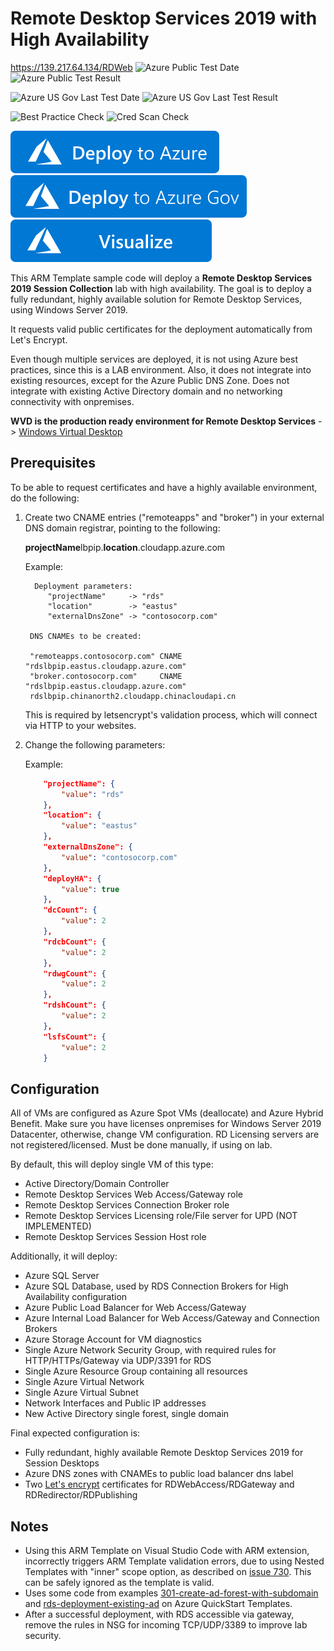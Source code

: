 # Remote Desktop Services 2019 with High Availability

https://139.217.64.134/RDWeb
![Azure Public Test Date](https://azurequickstartsservice.blob.core.windows.net/badges/101-rds-deployment-full-ha/PublicLastTestDate.svg)
![Azure Public Test Result](https://azurequickstartsservice.blob.core.windows.net/badges/101-rds-deployment-full-ha/PublicDeployment.svg)

![Azure US Gov Last Test Date](https://azurequickstartsservice.blob.core.windows.net/badges/101-rds-deployment-full-ha/FairfaxLastTestDate.svg)
![Azure US Gov Last Test Result](https://azurequickstartsservice.blob.core.windows.net/badges/101-rds-deployment-full-ha/FairfaxDeployment.svg)

![Best Practice Check](https://azurequickstartsservice.blob.core.windows.net/badges/101-rds-deployment-full-ha/BestPracticeResult.svg)
![Cred Scan Check](https://azurequickstartsservice.blob.core.windows.net/badges/101-rds-deployment-full-ha/CredScanResult.svg)

[![Deploy To Azure](https://raw.githubusercontent.com/Azure/azure-quickstart-templates/master/1-CONTRIBUTION-GUIDE/images/deploytoazure.svg?sanitize=true)](https://portal.azure.com/#create/Microsoft.Template/uri/https%3A%2F%2Fraw.githubusercontent.com%2FAzure%2Fazure-quickstart-templates%2Fmaster%2F101-rds-deployment-full-ha%2Fazuredeploy.json)
[![Deploy To Azure US Gov](https://raw.githubusercontent.com/Azure/azure-quickstart-templates/master/1-CONTRIBUTION-GUIDE/images/deploytoazuregov.svg?sanitize=true)](https://portal.azure.us/#create/Microsoft.Template/uri/https%3A%2F%2Fraw.githubusercontent.com%2FAzure%2Fazure-quickstart-templates%2Fmaster%2F101-rds-deployment-full-ha%2Fazuredeploy.json)
[![Visualize](https://raw.githubusercontent.com/Azure/azure-quickstart-templates/master/1-CONTRIBUTION-GUIDE/images/visualizebutton.svg?sanitize=true)](http://armviz.io/#/?load=https%3A%2F%2Fraw.githubusercontent.com%2FAzure%2Fazure-quickstart-templates%2Fmaster%2F101-rds-deployment-full-ha%2Fazuredeploy.json)

This ARM Template sample code will deploy a **Remote Desktop Services 2019 Session Collection** lab with high availability. The goal is to deploy a fully redundant, highly available solution for Remote Desktop Services, using Windows Server 2019.

It requests valid public certificates for the deployment automatically from Let's Encrypt.

Even though multiple services are deployed, it is not using Azure best practices, since this is a LAB environment. Also, it does not integrate into existing resources, except for the Azure Public DNS Zone. Does not integrate with existing Active Directory domain and no networking connectivity with onpremises.

**WVD is the production ready environment for Remote Desktop Services** -> [Windows Virtual Desktop](https://azure.microsoft.com/en-us/services/virtual-desktop/)

## Prerequisites

To be able to request certificates and have a highly available environment, do the following:

1. Create two CNAME entries ("remoteapps" and "broker") in your external DNS domain registrar, pointing to the following:

    **projectName**lbpip.**location**.cloudapp.azure.com
    
    Example:

         Deployment parameters:
            "projectName"     -> "rds"
            "location"        -> "eastus"
            "externalDnsZone" -> "contosocorp.com"
        
        DNS CNAMEs to be created:

        "remoteapps.contosocorp.com" CNAME "rdslbpip.eastus.cloudapp.azure.com"
        "broker.contosocorp.com"     CNAME "rdslbpip.eastus.cloudapp.azure.com"
        rdslbpip.chinanorth2.cloudapp.chinacloudapi.cn

    This is required by letsencrypt's validation process, which will connect via HTTP to your websites.

2. Change the following parameters:

    Example:

    ```json
        "projectName": {
            "value": "rds"
        },
        "location": {
            "value": "eastus"
        },
        "externalDnsZone": {
            "value": "contosocorp.com"
        },
        "deployHA": {
            "value": true
        },
        "dcCount": {
            "value": 2
        },
        "rdcbCount": {
            "value": 2
        },
        "rdwgCount": {
            "value": 2
        },
        "rdshCount": {
            "value": 2
        },
        "lsfsCount": {
            "value": 2
        }
    ```

## Configuration

All of VMs are configured as Azure Spot VMs (deallocate) and Azure Hybrid Benefit. Make sure you have licenses onpremises for Windows Server 2019 Datacenter, otherwise, change VM configuration. RD Licensing servers are not registered/licensed. Must be done manually, if using on lab.

By default, this will deploy single VM of this type:

- Active Directory/Domain Controller
- Remote Desktop Services Web Access/Gateway role
- Remote Desktop Services Connection Broker role
- Remote Desktop Services Licensing role/File server for UPD (NOT IMPLEMENTED)
- Remote Desktop Services Session Host role

Additionally, it will deploy:

- Azure SQL Server
- Azure SQL Database, used by RDS Connection Brokers for High Availability configuration
- Azure Public Load Balancer for Web Access/Gateway
- Azure Internal Load Balancer for Web Access/Gateway and Connection Brokers
- Azure Storage Account for VM diagnostics
- Single Azure Network Security Group, with required rules for HTTP/HTTPs/Gateway via UDP/3391 for RDS
- Single Azure Resource Group containing all resources
- Single Azure Virtual Network
- Single Azure Virtual Subnet
- Network Interfaces and Public IP addresses
- New Active Directory single forest, single domain

Final expected configuration is:

- Fully redundant, highly available Remote Desktop Services 2019 for Session Desktops
- Azure DNS zones with CNAMEs to public load balancer dns label
- Two [Let's encrypt](https://letsencrypt.org/) certificates for RDWebAccess/RDGateway and RDRedirector/RDPublishing

## Notes

- Using this ARM Template on Visual Studio Code with ARM extension, incorrectly triggers ARM Template validation errors, due to using Nested Templates with "inner" scope option, as described on [issue 730](https://github.com/microsoft/vscode-azurearmtools/issues/730). This can be safely ignored as the template is valid.
- Uses some code from examples [301-create-ad-forest-with-subdomain](https://github.com/Azure/azure-quickstart-templates/tree/master/301-create-ad-forest-with-subdomain) and [rds-deployment-existing-ad](https://github.com/Azure/azure-quickstart-templates/tree/master/rds-deployment-existing-ad) on Azure QuickStart Templates.
- After a successful deployment, with RDS accessible via gateway, remove the rules in NSG for incoming TCP/UDP/3389 to improve lab security.